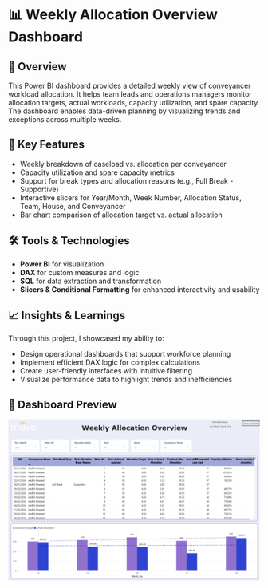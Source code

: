 # 📊 Weekly Allocation Overview Dashboard

## 📌 Overview  
This Power BI dashboard provides a detailed weekly view of conveyancer workload allocation. It helps team leads and operations managers monitor allocation targets, actual workloads, capacity utilization, and spare capacity. The dashboard enables data-driven planning by visualizing trends and exceptions across multiple weeks.

## 🎯 Key Features  
- Weekly breakdown of caseload vs. allocation per conveyancer  
- Capacity utilization and spare capacity metrics  
- Support for break types and allocation reasons (e.g., Full Break - Supportive)  
- Interactive slicers for Year/Month, Week Number, Allocation Status, Team, House, and Conveyancer  
- Bar chart comparison of allocation target vs. actual allocation

## 🛠️ Tools & Technologies  
- **Power BI** for visualization  
- **DAX** for custom measures and logic  
- **SQL** for data extraction and transformation  
- **Slicers & Conditional Formatting** for enhanced interactivity and usability

## 📈 Insights & Learnings  
Through this project, I showcased my ability to:  
- Design operational dashboards that support workforce planning  
- Implement efficient DAX logic for complex calculations  
- Create user-friendly interfaces with intuitive filtering  
- Visualize performance data to highlight trends and inefficiencies

## 📸 Dashboard Preview  
![Allocation Dashboard](Allocation.png)
